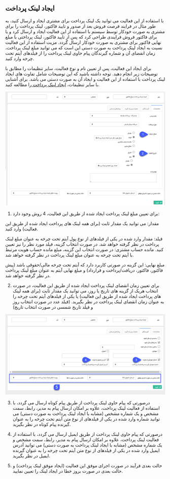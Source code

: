 ﻿## ایجاد لینک پرداخت 

با استفاده از این فعالیت می توانید یک لینک پرداخت برای مشتری ایجاد و ارسال کنید، به طور مثال در فرایند فرصت فروش بعد از صدور و تایید فاکتور، لینک پرداخت را برای مشتری به صورت خودکار توسط سیستم با استفاده از این فعالیت ایجاد و ارسال کرد و یا برای فاکتور فروش فرایندی طراحی کرد که پس از تایید فاکتور، لینک پرداختی با مبلغ نهایی فاکتور برای مشتری به صورت خودکار ارسال گردد. مزیت استفاده از این فعالیت نسبت به ایجاد لینک پرداخت به صورت دستی این است که می توانید مبلغ لینک پرداخت، زمان انقضای آن و شماره گیرندگان پیام حاوی لینک پرداخت را از فیلدهای آیتم تحت چرخه وارد کنید.

برای ایجاد این فعالیت، پس از تعیین نام و نوع فعالیت، سایر تنظیمات را مطابق با توضیحات زیر انجام دهید. توجه داشته باشید که این توضیحات شامل تفاوت های ایجاد لینک پرداخت با استفاده از این فعالیت و ایجاد آن به صورت دستی می باشد. برای آشنایی با سایر تنظیمات، [ایجاد لینک پرداخت ](https://github.com/1stco/PayamGostarDocs/blob/master/help%202.5.4/Integrated-bank/Database/Payment-links/Create-payment-link/Create-payment-link.md)را مطالعه کنید.

![](CreatePaymentLink.png)

1. برای تعیین مبلغ لینک پرداخت ایجاد شده از طریق این فعالیت، 4 روش وجود دارد:

مقدار: می توانید یک مقدار ثابت (برای همه لینک های پرداخت ایجاد شده از طریق این فعالیت) وارد کنید.


فیلد: مقدار وارد شده در یکی از فیلدهای از نوع پول آیتم تحت چرخه به عنوان مبلغ لینک پرداخت در نظر گرفته خواهد شد. در صورت انتخاب گزینه، فیلد مورد نظر را نیز تعیین کنید.
مانده حساب مشتری: در صورت انتخاب این گزینه، مبلغ مانده حساب هویت مرتبط با آیتم تحت چرخه به عنوان مبلغ لینک پرداخت در نظر گرفته خواهد شد.

مبلغ نهایی: این گزینه در صورتی کاربرد دارد که آیتم تحت چرخه مالی/حقوقی باشد (پیش فاکتور، فاکتور، دریافت/پرداخت و قرارداد) و مبلغ نهایی آیتم به عنوان مبلغ لینک پرداخت در نظر گرفته خواهد شد.

2. برای تعیین زمان انقضای لینک پرداخت ایجاد شده از طریق این فعالیت، در صورت انتخاب هریک از گزینه های تاریخ یا روز، می توانید یک مقدار ثابت (برای همه لینک های پرداخت ایجاد شده از طریق این فعالیت) یا یکی از فیلدهای آیتم تحت چرخه را به عنوان زمان انقضای لینک پرداخت در نظر بگیرید. (فیلد عدد در صورت انتخاب روز و فیلد تاریخ شمسی در صورت انتخاب تاریخ)

![](CreatePaymentLink2.png)

3. درصورتی که پیام حاوی لینک پرداخت از طریق پیام کوتاه ارسال می گردد، با استفاده از فعالیت لینک پرداخت، علاوه بر امکان ارسال پیام به مدیر، رابط، سمت مشخص و یک شماره مشخص (مشابه با ایجاد لینک پرداخت به صورت دستی) می توانید شماره وارد شده در یکی از فیلدهای از نوع متن آیتم تحت چرخه را به عنوان گیرنده پیام کوتاه در نظر بگیرید.

4. درصورتی که پیام حاوی لینک پرداخت از طریق ایمیل ارسال می گردد، با استفاده از فعالیت لینک پرداخت، علاوه بر امکان ارسال پیام به مدیر، رابط، سمت مشخص و یک شماره مشخص (مشابه با ایجاد لینک پرداخت به صورت دستی) می توانید آدرس ایمیل وارد شده در یکی از فیلدهای از نوع متن آیتم تحت چرخه را به عنوان گیرنده ایمیل در نظر بگیرید.

5. حالت بعدی فرآیند در صورت اجرای موفق این فعالیت (ایجاد موفق لینک پرداخت) و حالت بعدی در صورت بروز خطا در ایجاد لینک را تعیین نمایید.

